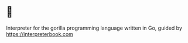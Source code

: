# 🦍

Interpreter for the gorilla programming language written in Go, guided by https://interpreterbook.com
